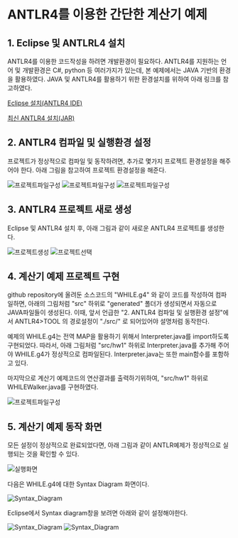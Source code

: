 # ANTLR4를 이용한 간단한 계산기 예제

## 1. Eclipse 및 ANTLRL4 설치 
ANTLR4를 이용한 코드작성을 하려면 개발환경이 필요하다.
ANTLR4를 지원하는 언어 및 개발환경은 C#, python 등 여러가지가 있는데,
본 예제에서는 JAVA 기반의 환경을 활용하였다.
JAVA 및 ANTLR4를 활용하기 위한 환경설치를 위하여 아래 링크를 참고하였다.

[Eclipse 설치(ANTLR4 IDE)](https://github.com/jknack/antlr4ide)

[최신 ANTLR4 설치(JAR)](https://github.com/antlr/antlr4/blob/master/doc/getting-started.md)

## 2. ANTLR4 컴파일 및 실행환경 설정
프로젝트가 정상적으로 컴파일 및 동작하려면,
추가로 몇가지 프로젝트 환경설정을 해주어야 한다.
아래 그림을 참고하여 프로젝트 환경설정을 해준다.

![프로젝트파일구성](./doc/images/project_facets.png)
![프로젝트파일구성](./doc/images/antlr_tool.png)
![프로젝트파일구성](./doc/images/antlr4_jar추가.png)

## 3. ANTLR4 프로젝트 새로 생성
Eclipse 및 ANTLR4 설치 후, 아래 그림과 같이 새로운 ANTLR4 프로젝트를 생성한다.

![프로젝트생성](./doc/images/프로젝트생성.png)
![프로젝트선택](./doc/images/ANTLR프로젝트선택.png)

## 4. 계산기 예제 프로젝트 구현
github repository에 올려둔 소스코드의 "WHILE.g4" 와 같이 코드를 작성하여 컴파일하면,
아래의 그림처럼 "src" 하위로 "generated" 폴더가 생성되면서 자동으로 JAVA파일들이 생성된다.
이때, 앞서 언급한 "2. ANTLR4 컴파일 및 실행환경 설정"에서 ANTLR4>TOOL 의 경로설정이 "./src/" 로 되어있어야 설명처럼 동작한다.

예제의 WHILE.g4는 전역 MAP을 활용하기 위해서 Interpreter.java를 import하도록 구현되었다.
따라서, 아래 그림처럼 "src/hw1" 하위로 Interpreter.java를 추가해 주어야 WHILE.g4가 정상적으로 컴파일된다.
Interpreter.java는 또한 main함수를 포함하고 있다.

마지막으로 계산기 예제코드의 연산결과를 출력하기위하여,
"src/hw1" 하위로 WHILEWalker.java를 구현하였다.

![프로젝트파일구성](./doc/images/프로젝트파일구성.png)

## 5. 계산기 예제 동작 화면
모든 설정이 정상적으로 완료되었다면,
아래 그림과 같이 ANTLR예제가 정상적으로 실행되는 것을 확인할 수 있다.

![실행화면](./doc/images/실행화면.png)

다음은 WHILE.g4에 대한 Syntax Diagram 화면이다.

![Syntax_Diagram](./doc/images/Syntax_Diagram.png)

Eclipse에서 Syntax diagram창을 보려면 아래와 같이 설정해야한다.

![Syntax_Diagram](./doc/images/syntax_diagram창_설정1.png)
![Syntax_Diagram](./doc/images/syntax_diagram창_설정2.png)
